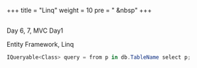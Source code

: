 +++
title = "Linq"
weight = 10
pre = "<i class='fas fa-pen'></i> &nbsp"
+++

##

Day 6, 7, MVC Day1

Entity Framework, Linq

```c#
IQueryable<Class> query = from p in db.TableName select p;

```

